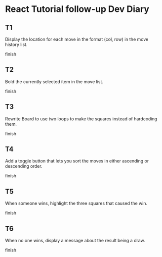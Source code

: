 # React Tutorial follow-up Dev Diary
## T1
Display the location for each move in the format (col, row) in the move history list.

finish
## T2
Bold the currently selected item in the move list.

finish
## T3
Rewrite Board to use two loops to make the squares instead of hardcoding them.

finish
## T4
Add a toggle button that lets you sort the moves in either ascending or descending order.

finish
## T5
When someone wins, highlight the three squares that caused the win.

finish
## T6
When no one wins, display a message about the result being a draw.

finish